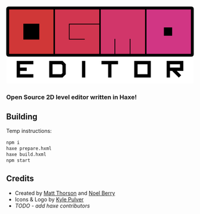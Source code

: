 <p align="center">
  <img src="assets/gfx/logo.png" alt="Ogmo Editor 3"/>
</p>

### Open Source 2D level editor written in Haxe!

## Building
Temp instructions:
```
npm i
haxe prepare.hxml
haxe build.hxml
npm start
```

## Credits
 - Created by [Matt Thorson](https://twitter.com/mattthorson) and [Noel Berry](https://twitter.com/noelfb)
 - Icons & Logo by [Kyle Pulver](https://twitter.com/kylepulver)
 - _TODO - add haxe contributors_
